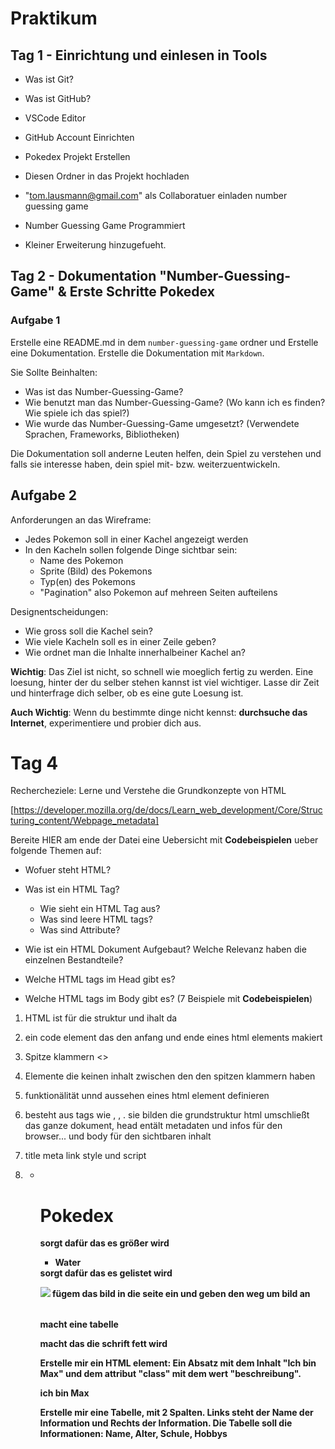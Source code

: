 # Praktikum 

## Tag 1 - Einrichtung und einlesen in Tools

- Was ist Git?
- Was ist GitHub?
- VSCode Editor

- GitHub Account Einrichten
- Pokedex Projekt Erstellen
- Diesen Ordner in das Projekt hochladen
- "tom.lausmann@gmail.com" als Collaboratuer einladen
  number guessing game

- Number Guessing Game Programmiert
- Kleiner Erweiterung hinzugefueht.

## Tag 2 - Dokumentation "Number-Guessing-Game" & Erste Schritte Pokedex

### Aufgabe 1
Erstelle eine README.md in dem `number-guessing-game` ordner und Erstelle
eine Dokumentation. Erstelle die Dokumentation mit `Markdown`.

Sie Sollte Beinhalten:

- Was ist das Number-Guessing-Game?
- Wie benutzt man das Number-Guessing-Game? (Wo kann ich es finden? Wie spiele ich das spiel?)
- Wie wurde das Number-Guessing-Game umgesetzt? (Verwendete Sprachen, Frameworks, Bibliotheken)

Die Dokumentation soll anderne Leuten helfen, dein Spiel zu verstehen und falls
sie interesse haben, dein spiel mit- bzw. weiterzuentwickeln.

## Aufgabe 2


Anforderungen an das Wireframe:

- Jedes Pokemon soll in einer Kachel angezeigt werden
- In den Kacheln sollen folgende Dinge sichtbar sein:
    - Name des Pokemon
    - Sprite (Bild) des Pokemons
    - Typ(en) des Pokemons
    - "Pagination" also Pokemon auf mehreen Seiten aufteilens

Designentscheidungen:
- Wie gross soll die Kachel sein?
- Wie viele Kacheln soll es in einer Zeile geben?
- Wie ordnet man die Inhalte innerhalbeiner Kachel an?

**Wichtig**: Das Ziel ist nicht, so schnell wie moeglich fertig zu werden. 
Eine loesung, hinter der du selber stehen kannst ist viel wichtiger. Lasse dir
Zeit und hinterfrage dich selber, ob es eine gute Loesung ist.

**Auch Wichtig**: Wenn du bestimmte dinge nicht kennst: **durchsuche das Internet**,
experimentiere und probier dich aus.






# Tag 4
Rechercheziele:
Lerne und Verstehe die Grundkonzepte von HTML

[https://developer.mozilla.org/de/docs/Learn_web_development/Core/Structuring_content/Webpage_metadata]

Bereite HIER am ende der Datei eine Uebersicht mit **Codebeispielen** ueber folgende Themen auf:
- Wofuer steht HTML?
- Was ist ein HTML Tag? 
  - Wie sieht ein HTML Tag aus? 
  - Was sind leere HTML tags?
  - Was sind Attribute?
- Wie ist ein HTML Dokument Aufgebaut? Welche Relevanz haben die einzelnen Bestandteile?

- Welche HTML tags im Head gibt es?
- Welche HTML tags im Body gibt es? (7 Beispiele mit **Codebeispielen**)


1. HTML ist für die struktur und ihalt da

2. ein code element das den anfang und ende eines html elements makiert

3. Spitze klammern <>

4. Elemente die keinen inhalt zwischen den den spitzen klammern haben 

5. funktionälität unnd aussehen eines html element definieren

6. besteht aus tags wie <html>, <head> , <body>. sie bilden die grundstruktur html umschließt das ganze dokument, head entält metadaten und infos für den browser... und body für den sichtbaren inhalt

7.  title meta link style und script

8. <h1-h6> <p> <ul> <li> <img> <src> <alt> <table> <strong>

<h1>Pokedex</h1> sorgt dafür das es größer wird

<ul>
  <li>Water</li>
</ul>       sorgt dafür das es gelistet wird

<img src="bild Link"> fügem das bild in die seite ein und geben den weg um bild an

<table>   macht eine tabelle

<strong> macht das die schrift fett wird   


Erstelle mir ein HTML element: Ein Absatz mit dem Inhalt "Ich bin Max" und dem attribut "class" mit dem wert "beschreibung".

<p class="beschreibung"> ich bin Max </p>





Erstelle mir eine Tabelle, mit 2 Spalten.
Links steht der Name der Information und Rechts der Information.
Die Tabelle soll die Informationen: Name, Alter, Schule, Hobbys
 
<html>
<head>
  <title>Tabelle</table>
  <head>
  <body>
  <table border="1">
  <tr>
  <th>Name</th>
  <th>Alter</th>
  <th>Schule></th>
  <th>Hobby</th>
  </tr>
  <tr>
  <td>Max</td>
  <td>15</td>
  <td>Hans grade schule</td>
  <td>keine</td>
  </tr>
  </table>
  </html>
  </body>
  <>



- Fuege ein Bild eines Pokemons hinzu. (Dein Lieblingspokemon, oder irgendein, wenn du keines hast)
- Erstelle geordnete Liste die deinen Arbeitesweg von Tuer zu Tuer beschreibt, also welche Verkehrsmittel benutzt du,
in welcher Reihenfolge und welche Stationen

display: es bestimmt wie ein html element im browser angezeigt wird und je nach wort wird es beeinflusst wie das element auf andere elemente reagiert

font weight: schrift stärke oder dicke eines textes

text allign: bestimmt  die asrichtung dex textes 

flex wrap: sorgt dafür dass flexbox elemente nicht gezwungen werden in eine einzigen zelle zu bleiben

~ wird verwendet um elemente  auszuwählen die auf der selben ebene im DOM stehen

flexbox: dient dazu layouts einfach flexibel und dynmaisch zu gestalten

input: mit input kann man daten eingeben wie z.b text zahlen passwörter usw

checked überptüft of ein checkox/raido input aktiviert ist
       
       
       
// Zeige das Ergebnis nicht mehr nur in der Konsole, sondern auf der Internet-Seite.

        // 1. Erstelle ein <div> HTML element mit einer ID "ergebnis"
        // 2. Hole dir das HTML Element mit JavaScript hier mit der funktion `document.getElementById`
        //    in schreibe es in die Variable "ergebnis"
         // 3. Setze den inhalt des div Elements indem du das Feld `ergebnis.innerHtml` entsprechend setzt.
        //    Benutze dafür `Template Strings`
        // Erstelle 3 CSS klassen, die jeweils die Hintergrundfarbe des Textes anders setzen (rot, gelb, greun, ... egal)
        // Wähle zufällig eine dieser Klassen aus.
        // Erstelle ein HTML Element mit dem Template Strings, dass die Klasse enthält und das Ergebnis
        // Schreibe das HTML element mit ergenis.innerHTML in das ergebnis element.
 